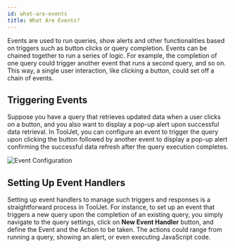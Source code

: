 ```yaml
---
id: what-are-events
title: What Are Events?
---
```


<div style={{marginLeft:"10%", marginRight:"10%"}}>

Events are used to run queries, show alerts and other functionalities based on triggers such as button clicks or query completion. Events can be chained together to run a series of logic. For example, the completion of one query could trigger another event that runs a second query, and so on. This way, a single user interaction, like clicking a button, could set off a chain of events.

<div style={{paddingTop:'24px', paddingBottom:'24px'}}>

## Triggering Events
Suppose you have a query that retrieves updated data when a user clicks on a button, and you also want to display a pop-up alert upon successful data retrieval. In ToolJet, you can configure an event to trigger the query upon clicking the button followed by another event to display a pop-up alert confirming the successful data refresh after the query execution completes.

<div style={{textAlign: 'center'}}>
    <img style={{padding: '10px'}} className="screenshot-full" src="/img/tooljet-concepts/what-are-events/events-configuration.png" alt="Event Configuration" />
</div>

</div>

<div style={{paddingTop:'24px', paddingBottom:'24px'}}>

## Setting Up Event Handlers

Setting up event handlers to manage such triggers and responses is a straightforward process in ToolJet. For instance, to set up an event that triggers a new query upon the completion of an existing query, you simply navigate to the query settings, click on **New Event Handler** button, and define the Event and the Action to be taken. The actions could range from running a query, showing an alert, or even executing JavaScript code. 

</div>


</div>









